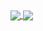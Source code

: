<a href="https://github.com/anuraghazra/github-readme-stats">
  <img align="center" src="https://github-readme-stats.vercel.app/api/top-langs/?username=1dxrpz&layout=compact" />
  <img align="center" src="https://github-readme-stats.vercel.app/api/pin/?username=anuraghazra&repo=convoychat" />
</a>
<a href="https://github.com/anuraghazra/convoychat">
  
</a>
